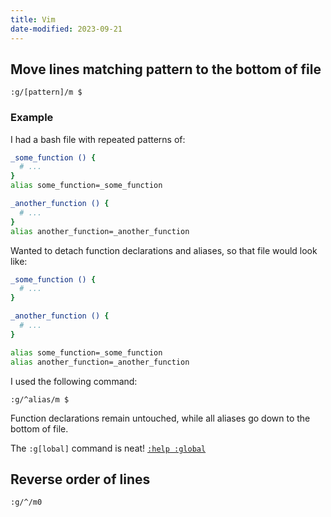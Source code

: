 ```yaml
---
title: Vim
date-modified: 2023-09-21
---
```


## Move lines matching pattern to the bottom of file

```vim
:g/[pattern]/m $
```

### Example

I had a bash file with repeated patterns of:

```bash
_some_function () {
  # ...
}
alias some_function=_some_function

_another_function () {
  # ...
}
alias another_function=_another_function
```

Wanted to detach function declarations and aliases, so that file would look like:

```bash
_some_function () {
  # ...
}

_another_function () {
  # ...
}

alias some_function=_some_function
alias another_function=_another_function
```

I used the following command:

```vim
:g/^alias/m $
```

Function declarations remain untouched, while all aliases go down to the bottom of file.

The `:g[lobal]` command is neat! [`:help :global`](https://vimhelp.org/repeat.txt.html#%3Aglobal)

## Reverse order of lines

```vim
:g/^/m0
```
